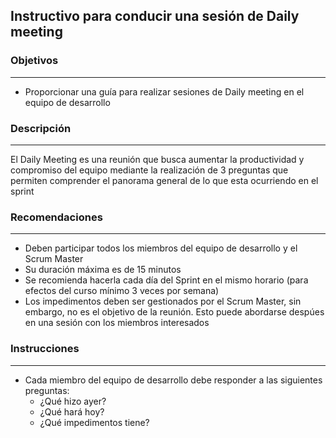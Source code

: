 ## Instructivo para conducir una sesión de Daily meeting

### Objetivos
---
* Proporcionar una guía para realizar sesiones de Daily meeting en el equipo de desarrollo

### Descripción 
---
El Daily Meeting es una reunión que busca aumentar la productividad y compromiso del equipo mediante la realización de 3 preguntas que permiten comprender el panorama general de lo que esta ocurriendo en el sprint

### Recomendaciones
---
* Deben participar todos los miembros del equipo de desarrollo y el Scrum Master
* Su duración máxima es de 15 minutos
* Se recomienda hacerla cada día del Sprint en el mismo horario (para efectos del curso mínimo 3 veces por semana)
* Los impedimentos deben ser gestionados por el Scrum Master, sin embargo, no es el objetivo de la reunión. Esto puede abordarse despúes en una sesión con los miembros interesados

### Instrucciones
---
* Cada miembro del equipo de desarrollo debe responder a las siguientes preguntas:
  * ¿Qué hizo ayer?
  * ¿Qué hará hoy?
  * ¿Qué impedimentos tiene?
 


